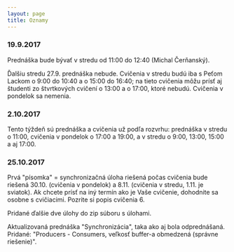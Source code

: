 ```yaml
---
layout: page
title: Oznamy
---
```



### 19.9.2017

Prednáška bude bývať v stredu od 11:00 do 12:40 (Michal Čerňanský).

Ďalšiu stredu 27.9. prednáška nebude. Cvičenia v stredu budú iba s Peťom Lackom o 9:00 do 10:40 a o 15:00 do 16:40; na tieto cvičenia môžu prísť aj študenti zo štvrtkových cvičení o 13:00 a o 17:00, ktoré nebudú. Cvičenia v pondelok sa nemenia.


### 2.10.2017

Tento týždeň sú prednáška a cvičenia už podľa rozvrhu: prednáška v stredu o 11:00, cvičenia v pondelok o 17:00 a 19:00, a v stredu o 9:00, 13:00, 15:00 a aj 17:00.


### 25.10.2017

Prvá "písomka" = synchronizačná úloha riešená počas cvičenia bude riešená 30.10. (cvičenia v pondelok) a 8.11. (cvičenia v stredu, 1.11. je sviatok). Ak chcete prísť na iný termín ako je Vaše cvičenie, dohodnite sa osobne s cvičiacimi. Pozrite si popis cvičenia 6.

Pridané ďalšie dve úlohy do zip súboru s úlohami.

Aktualizovaná prednáška "Synchronizácia", taka ako aj bola odprednášaná. Pridané: "Producers - Consumers, veľkosť buffer-a obmedzená (správne riešenie)".




